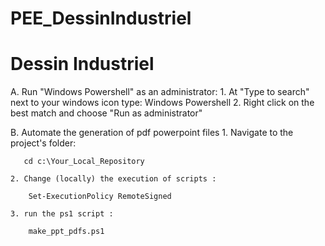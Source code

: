 # PEE_DessinIndustriel
 Dessin Industriel
====================

A. Run "Windows Powershell" as an administrator:
    1. At "Type to search" next to your windows icon type:
      Windows Powershell
    2. Right click on the best match and choose "Run as administrator"

B. Automate the generation of pdf powerpoint files
    1. Navigate to the project's folder:

       cd c:\Your_Local_Repository

    2. Change (locally) the execution of scripts :

        Set-ExecutionPolicy RemoteSigned

    3. run the ps1 script :

        make_ppt_pdfs.ps1
